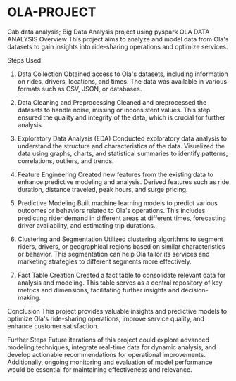 # OLA-PROJECT
Cab data analysis; Big Data Analysis project using pyspark
OLA DATA ANALYSIS
Overview
This project aims to analyze and model data from Ola's datasets to gain insights into ride-sharing operations and optimize services.

Steps Used
1. Data Collection
Obtained access to Ola's datasets, including information on rides, drivers, locations, and times. The data was available in various formats such as CSV, JSON, or databases.

2. Data Cleaning and Preprocessing
Cleaned and preprocessed the datasets to handle noise, missing or inconsistent values. This step ensured the quality and integrity of the data, which is crucial for further analysis.

3. Exploratory Data Analysis (EDA)
Conducted exploratory data analysis to understand the structure and characteristics of the data. Visualized the data using graphs, charts, and statistical summaries to identify patterns, correlations, outliers, and trends.

4. Feature Engineering
Created new features from the existing data to enhance predictive modeling and analysis. Derived features such as ride duration, distance traveled, peak hours, and surge pricing.

5. Predictive Modeling
Built machine learning models to predict various outcomes or behaviors related to Ola's operations. This includes predicting rider demand in different areas at different times, forecasting driver availability, and estimating trip durations.

6. Clustering and Segmentation
Utilized clustering algorithms to segment riders, drivers, or geographical regions based on similar characteristics or behavior. This segmentation can help Ola tailor its services and marketing strategies to different segments more effectively.

7. Fact Table Creation
Created a fact table to consolidate relevant data for analysis and modeling. This table serves as a central repository of key metrics and dimensions, facilitating further insights and decision-making.

Conclusion
This project provides valuable insights and predictive models to optimize Ola's ride-sharing operations, improve service quality, and enhance customer satisfaction.

Further Steps
Future iterations of this project could explore advanced modeling techniques, integrate real-time data for dynamic analysis, and develop actionable recommendations for operational improvements. Additionally, ongoing monitoring and evaluation of model performance would be essential for maintaining effectiveness and relevance.
